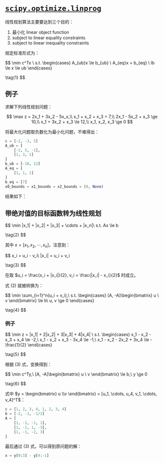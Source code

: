 # [`scipy.optimize.linprog`](https://docs.scipy.org/doc/scipy-0.18.1/reference/generated/scipy.optimize.linprog.html)

线性规划算法主要要达到三个目的：

1. 最小化 linear object function
2. subject to linear equality constraints
3. subject to linear inequality constraints

规定标准形式为：

$$
\min c^Tx \\
s.t. \begin{cases}
    A_{ub}x \le b_{ub} \\
    A_{eq}x = b_{eq} \\
    lb \le x \le ub
\end{cases}

\tag{1}
$$

## 例子

求解下列线性规划问题：

$$
\max z = 2x_1 + 3x_2 - 5x_x,\\
x_1 + x_2 + x_3 = 7,\\
2x_1 - 5x_2 + x_3 \ge 10,\\
x_1 + 3x_2 + x_3 \le 12,\\
x_1, x_2, x_3 \ge 0
$$

将最大化问题取负数化为最小化问题，不难得出：

```py
c = [-2, -3, 5]
A_ub = [
    [-2, 5, -1],
    [1, 3, 1]
]
b_ub = [-10, 12]
A_eq = [
    [1, 1, 1]
]
b_eq = [7]
x0_bounds = x1_bounds = x2_bounds = (0, None)
```

结果如下：

<object data="./res.txt" width=500 height=300></object>

## 带绝对值的目标函数转为线性规划

$$
\min |x_1| + |x_2| + |x_3| + \cdots + |x_n|\\
s.t. Ax \le b

\tag{2}
$$

其中 $x = [x_1, x_2, \cdots, x_n]$，注意到：

$$
x_i = u_i - v_i\\
|x_i| = u_i + v_i

\tag{3}
$$

在取  $u_i = \frac{x_i + |x_i|}{2}, v_i = \frac{|x_i| - x_i}{2}$ 时成立。

式 $(2)$ 就被转换为：

$$
\min \sum_{i=1}^n(u_i + v_i),\\
s.t. \begin{cases}
    [A, -A]\begin{bmatrix}
        u \\ v
    \end{bmatrix} \le b\\
    u, v \ge 0
\end{cases}

\tag{4}
$$

### 例子

$$
\min z = |x_1| + 2|x_2| + 3|x_3| + 4|x_4| \\
s.t. \begin{cases}
    x_1 - x_2 - x_3 + x_4 \le -2,\\
    x_1 - x_2 + x_3 - 3x_4 \le -1,\\
    x_1 - x_2 - 2x_2 + 3x_4 \le -\frac{1}{2}
\end{cases}

\tag{5}
$$

根据 $(3)$ 式，变换得到：

$$
\min c^Ty,\\
[A, -A]\begin{bmatrix}
    u \\ v
\end{bmatrix} \le b,\\
y \ge 0

\tag{6}
$$

式中 $y = \begin{bmatrix}
    u \\v
\end{bmatrix} = [u_1, \cdots, u_4, v_1, \cdots, v_4]^T$：

```py
c = [1, 2, 3, 4, 1, 2, 3, 4]
b = [-2, -1, -1/2]
A = [
    [1, -1, -1, 1],
    [1, -1, 1, -3],
    [1, -1, -2, 3]
]
```

最后通过 $(3)$ 式，可以得到原问题的解：

```py
x = y[0:3] - y[4:-1]
```